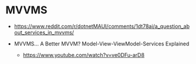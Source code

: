 # MVVMS


*   https://www.reddit.com/r/dotnetMAUI/comments/1dt78ai/a_question_about_services_in_mvvms/

*   MVVMS... A Better MVVM? Model-View-ViewModel-Services Explained

    *   https://www.youtube.com/watch?v=ve0DFu-arD8

